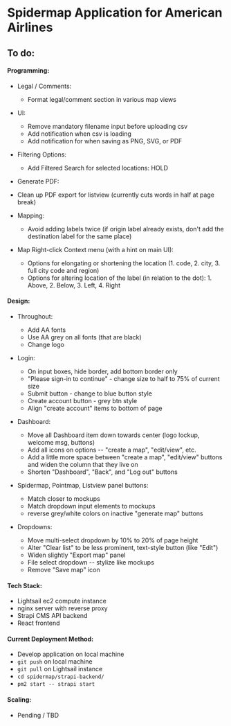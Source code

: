 # Spidermap Application for American Airlines

## To do:

#### Programming:

  - Legal / Comments:
    - Format legal/comment section in various map views
  

  - UI:
    - Remove mandatory filename input before uploading csv
    - Add notification when csv is loading
    - Add notification for when saving as PNG, SVG, or PDF


  - Filtering Options:
    - Add Filtered Search for selected locations: HOLD


  - Generate PDF:
   - Clean up PDF export for listview (currently cuts words in half at page break)


  - Mapping:
    - Avoid adding labels twice (if origin label already exists, don't add the destination label for the same place)


  - Map Right-click Context menu (with a hint on main UI):
    - Options for elongating or shortening the location (1. code, 2. city, 3. full city code and region)
    - Options for altering location of the label (in relation to the dot): 1. Above, 2. Below, 3. Left, 4. Right

#### Design:

  - Throughout:
    - Add AA fonts
    - Use AA grey on all fonts (that are black)
    - Change logo


  - Login:
    - On input boxes, hide border, add bottom border only
    - "Please sign-in to continue" - change size to half to 75% of current size
    - Submit button - change to blue button style
    - Create account button - grey btn style
    - Align "create account" items to bottom of page


  - Dashboard:
    - Move all Dashboard item down towards center (logo lockup, welcome msg, buttons)
    - Add all icons on options -- "create a map", "edit/view", etc.
    - Add a little more space between "create a map", "edit/view" buttons and widen the column that they live on
    - Shorten "Dashboard", "Back", and "Log out" buttons


  - Spidermap, Pointmap, Listview panel buttons:
    - Match closer to mockups
    - Match dropdown input elements to mockups
    - reverse grey/white colors on inactive "generate map" buttons


  - Dropdowns:
    - Move multi-select dropdown by 10% to 20% of page height
    - Alter "Clear list" to be less prominent, text-style button (like "Edit")
    - Widen slightly "Export map" panel
    - File select dropdown -- stylize like mockups
    - Remove "Save map" icon


#### Tech Stack:
  - Lightsail ec2 compute instance
  - nginx server with reverse proxy
  - Strapi CMS API backend
  - React frontend

#### Current Deployment Method:
  - Develop application on local machine
  - `git push` on local machine
  - `git pull` on Lightsail instance
  - `cd spidermap/strapi-backend/`
  - `pm2 start -- strapi start`

#### Scaling:
  - Pending / TBD
